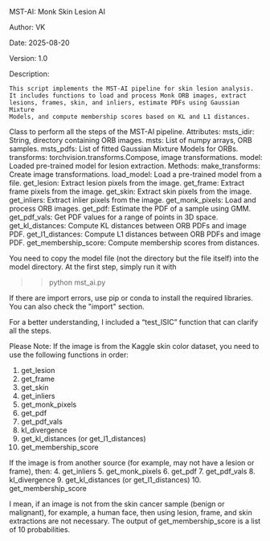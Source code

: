 MST-AI: Monk Skin Lesion AI

Author: VK

Date: 2025-08-20

Version: 1.0

Description:

    This script implements the MST-AI pipeline for skin lesion analysis.
    It includes functions to load and process Monk ORB images, extract
    lesions, frames, skin, and inliers, estimate PDFs using Gaussian Mixture
    Models, and compute membership scores based on KL and L1 distances.

Class to perform all the steps of the MST-AI pipeline.
    Attributes:
        msts_idir: String, directory containing ORB images.
        msts: List of numpy arrays, ORB samples.
        msts_pdfs: List of fitted Gaussian Mixture Models for ORBs.
        transforms: torchvision.transforms.Compose, image transformations.
        model: Loaded pre-trained model for lesion extraction.
    Methods:
        make_transforms: Create image transformations.
        load_model: Load a pre-trained model from a file.
        get_lesion: Extract lesion pixels from the image.
        get_frame: Extract frame pixels from the image.
        get_skin: Extract skin pixels from the image.
        get_inliers: Extract inlier pixels from the image.
        get_monk_pixels: Load and process ORB images.
        get_pdf: Estimate the PDF of a sample using GMM.
        get_pdf_vals: Get PDF values for a range of points in 3D space.
        get_kl_distances: Compute KL distances between ORB PDFs and image PDF.
        get_l1_distances: Compute L1 distances between ORB PDFs and image PDF.
        get_membership_score: Compute membership scores from distances.


You need to copy the model file (not the directory but the file itself) into the model directory.
At the first step, simply run it with
>> python mst_ai.py

If there are import errors, use pip or conda to install the required libraries. You can also check the "import" section.

For a better understanding, I included a “test_ISIC” function that can clarify all the steps.

Please Note:
If the image is from the Kaggle skin color dataset, you need to use the following functions in order:
1. get_lesion
2. get_frame
3. get_skin
4. get_inliers
5. get_monk_pixels
6. get_pdf
7. get_pdf_vals
8. kl_divergence
9. get_kl_distances (or get_l1_distances)
10. get_membership_score

If the image is from another source (for example, may not have a lesion or frame), then:
4. get_inliers
5. get_monk_pixels
6. get_pdf
7. get_pdf_vals
8. kl_divergence
9. get_kl_distances (or get_l1_distances)
10. get_membership_score

I mean, if an image is not from the skin cancer sample (benign or malignant), for example, a human face, then using lesion, frame, and skin extractions are not necessary.
The output of get_membership_score is a list of 10 probabilities.

